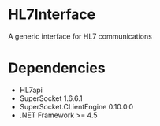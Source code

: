 # HL7Interface
A generic interface for HL7 communications

# Dependencies
* HL7api
* SuperSocket 1.6.6.1
* SuperSocket.CLientEngine 0.10.0.0
* .NET Framework >= 4.5

